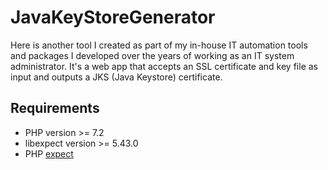 # JavaKeyStoreGenerator
Here is another tool I created as part of my in-house IT automation tools and packages I developed over the years of working as an IT system administrator. 
It's a web app that accepts an SSL certificate and key file as input and outputs a JKS (Java Keystore) certificate.

## Requirements
- PHP version >= 7.2
- libexpect version >= 5.43.0
- PHP [expect](https://www.php.net/manual/en/book.expect.php)
